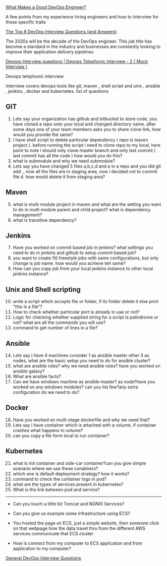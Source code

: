 [What Makes a Good DevOps Engineer?](https://betterprogramming.pub/what-makes-a-good-devops-engineer-f627f3a78f81)

A few points from my experience hiring engineers and how to interview for these specific traits

[The Top 8 DevOps Interview Questions (and Answers)](https://betterprogramming.pub/top-8-devops-interview-questions-and-answers-9120f554d1b9)

The 2020s will be the decade of the DevOps engineer. This job title has become a standard in the industry and businesses are constantly looking to improve their application delivery pipelines.

[Devops Interview questions | Devops Telephonic interview - 2 ( Mock Interview )](https://www.youtube.com/watch?v=lXGAJElFxaA)

Devops telephonic interview

interview covers devops tools like git, maven , shell script and unix , ansible , jenkins , docker and kubernetes.
list of questions

GIT
---------------------------------------------------------------------------------------------------------------------------------
1. Lets say your organization has github and bitbucket to store code, you have cloned a repo onto your local and changed directory name. after some days one of your team members asks you to share clone link, how would you provide the same?
2. I have shell script to delete particular dependency ( repo is maven project ). before running the script i need to clone repo to my local, here point to note i should only clone master branch and only last commit ( last commit has all the code ) how would you do this?
3. what is submodule and why we need submodule?
4. Lets say you have changed 5 files a,b,c,d and e in a repo and you did git add ., now all the files are in staging area, now i decided not to commit file d. how would delete it from staging area?

Maven
--------------------------------------------------------------------------------------------------------------------------
5. what is multi module project in maven and what are the setting you want to do in multi module parent and child project? what is dependency management?
6. what is transitive dependency?

Jenkins
--------------------------------------------------------------------------------------------------------
7. Have you worked on commit based job in jenkins? what settings you need to do in jenkins and github to setup commit based job?
8. you want to create 50 freestyle jobs with same configurations, but only change is job name. how would you achieve teh same?
9. How can you copy job from your local jenkins instance to other local jenkins instance?

Unix and Shell scripting
---------------------------------------------------------------------------------------------------------------------
10. write a script which accepts file or folder, if its folder delete it else print "this is a file"?
11. How to check whether particular port is already in use or not?
12. Logic for checking whether supplied string for a script is palindrome or not? what are all the commands you will use?
13. command to get number of lines in a file?

Ansible
-----------------------------------------------------------------------------------------------------------------------
14. Lets say i have 4 machines consider 1 as ansible master other 3 as nodes, what are the basic setup you need to do for ansible cluster?
15. what are ansible roles? why we need ansible roles? have you worked on ansible galaxy?
16. What are ansible facts?
17. Can we have windows machine as ansible master? as node?have you worked on any windows modules? can you list few?any extra configuration do we need to do?

Docker
------------------------------------------------------------------------------------------------------------------------------
18. Have you worked on multi-stage dockerfile and why we need that?
19. Lets say i have container which is attached with a volume, if container crashes what happens to volume?
20. can you copy a file form local to run container?


Kubernetes
--------------------------------------------------------------------------------------------------------------------------------------
21. what is init container and side-car container?can you give simple scenario where we use these conatiners?
22. which one is default deployment strategy? how it works?
23. command to check the container logs in pod?
24. what are the types of services present in kubernetes?
25. What is the link between pod and service?



---- ---------------

- Can you touch a little bit Tomcat and NGNIX Services?

- Can you give us example some infrastructure using ECS?

- You hosted the page on ECS, just a simple website, then someone click on that webpage how the data travel thru from the different AWS services communicate that ECS cluster

- How is connect from my computer to ECS application and from application to my computer?


[General DevOps Interview Questions](https://pradeep-sg406.medium.com/general-devops-interview-questions-5e34e646b9f5)